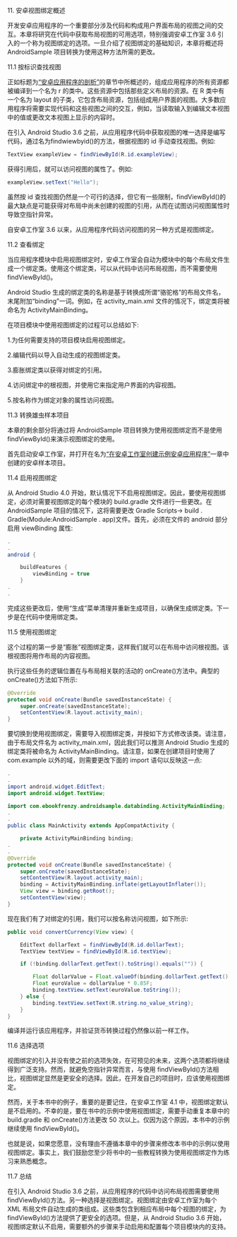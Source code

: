 11\. 安卓视图绑定概述

开发安卓应用程序的一个重要部分涉及代码和构成用户界面布局的视图之间的交互。本章将研究在代码中获取布局视图的可用选项，特别强调安卓工作室 3.6 引入的一个称为视图绑定的选项。一旦介绍了视图绑定的基础知识，本章将概述将 AndroidSample 项目转换为使用这种方法所需的更改。

11.1 按标识查找视图

正如标题为[“安卓应用程序的剖析”](10.html#_idTextAnchor236)的章节中所概述的，组成应用程序的所有资源都被编译到一个名为 r 的类中。这些资源中包括那些定义布局的资源。在 R 类中有一个名为 layout 的子类，它包含布局资源，包括组成用户界面的视图。大多数应用程序将需要实现代码和这些视图之间的交互，例如，当读取输入到编辑文本视图中的值或更改文本视图上显示的内容时。

在引入 Android Studio 3.6 之前，从应用程序代码中获取视图的唯一选择是编写代码，通过名为findwiewbyid()的方法，根据视图的 id 手动查找视图。例如:

```java
TextView exampleView = findViewById(R.id.exampleView);
```

获得引用后，就可以访问视图的属性了。例如:

```java
exampleView.setText("Hello");
```

虽然按 id 查找视图仍然是一个可行的选择，但它有一些限制，findViewById()的最大缺点是可能获得对布局中尚未创建的视图的引用，从而在试图访问视图属性时导致空指针异常。

自安卓工作室 3.6 以来，从应用程序代码访问视图的另一种方式是视图绑定。

11.2 查看绑定

当应用程序模块中启用视图绑定时，安卓工作室会自动为模块中的每个布局文件生成一个绑定类。使用这个绑定类，可以从代码中访问布局视图，而不需要使用 findViewById()。

Android Studio 生成的绑定类的名称是基于转换成所谓“骆驼格”的布局文件名，末尾附加“binding”一词。例如，在 activity_main.xml 文件的情况下，绑定类将被命名为 ActivityMainBinding。

在项目模块中使用视图绑定的过程可以总结如下:

1.为任何需要支持的项目模块启用视图绑定。

2.编辑代码以导入自动生成的视图绑定类。

3.膨胀绑定类以获得对绑定的引用。

4.访问绑定中的根视图，并使用它来指定用户界面的内容视图。

5.按名称作为绑定对象的属性访问视图。

11.3 转换雄虫样本项目

本章的剩余部分将通过将 AndroidSample 项目转换为使用视图绑定而不是使用 findViewById()来演示视图绑定的使用。

首先启动安卓工作室，并打开在名为[“在安卓工作室创建示例安卓应用程序”](03.html#_idTextAnchor033)一章中创建的安卓样本项目。

11.4 启用视图绑定

从 Android Studio 4.0 开始，默认情况下不启用视图绑定。因此，要使用视图绑定，必须对需要视图绑定的每个模块的 build.gradle 文件进行一些更改。在 AndroidSample 项目的情况下，这将需要更改 Gradle Scripts-> build . Gradle(Module:AndroidSample . app)文件。首先，必须在文件的 android 部分启用 viewBinding 属性:

```java
.
.
android {

    buildFeatures {
        viewBinding = true
    }
.
.
```

完成这些更改后，使用“生成”菜单清理并重新生成项目，以确保生成绑定类。下一步是在代码中使用绑定类。

11.5 使用视图绑定

这个过程的第一步是“膨胀”视图绑定类，这样我们就可以在布局中访问根视图。该根视图将用作布局的内容视图。

执行这些任务的逻辑位置在与布局相关联的活动的 onCreate()方法中。典型的 onCreate()方法如下所示:

```java
@Override
protected void onCreate(Bundle savedInstanceState) {
    super.onCreate(savedInstanceState);
    setContentView(R.layout.activity_main);
}
```

要切换到使用视图绑定，需要导入视图绑定类，并按如下方式修改该类。请注意，由于布局文件名为 activity_main.xml，因此我们可以推测 Android Studio 生成的绑定类将被命名为 ActivityMainBinding。请注意，如果在创建项目时使用了 com.example 以外的域，则需要更改下面的 import 语句以反映这一点:

```java
.
.
import android.widget.EditText;
import android.widget.TextView;

import com.ebookfrenzy.androidsample.databinding.ActivityMainBinding;
.
.
public class MainActivity extends AppCompatActivity {

    private ActivityMainBinding binding;
.
.
@Override
protected void onCreate(Bundle savedInstanceState) {
    super.onCreate(savedInstanceState);
    setContentView(R.layout.activity_main);
    binding = ActivityMainBinding.inflate(getLayoutInflater());
    View view = binding.getRoot();
    setContentView(view);
}
```

现在我们有了对绑定的引用，我们可以按名称访问视图，如下所示:

```java
public void convertCurrency(View view) {

    EditText dollarText = findViewById(R.id.dollarText);
    TextView textView = findViewById(R.id.textView);

    if (!binding.dollarText.getText().toString().equals("")) {

        Float dollarValue = Float.valueOf(binding.dollarText.getText().toString());
        Float euroValue = dollarValue * 0.85F;
        binding.textView.setText(euroValue.toString());
    } else {
        binding.textView.setText(R.string.no_value_string);
    }
}
```

编译并运行该应用程序，并验证货币转换过程仍然像以前一样工作。

11.6 选择选项

视图绑定的引入并没有使之前的选项失效，在可预见的未来，这两个选项都将继续得到广泛支持。然而，就避免空指针异常而言，与使用 findViewById()方法相比，视图绑定显然是更安全的选择。因此，在开发自己的项目时，应该使用视图绑定。

然而，关于本书中的例子，重要的是要记住，在安卓工作室 4.1 中，视图绑定默认是不启用的。不幸的是，要在书中的示例中使用视图绑定，需要手动重复本章中的 build.gradle 和 onCreate()方法更改 50 次以上。仅因为这个原因，本书中的示例继续使用 findViewById()。

也就是说，如果您愿意，没有理由不遵循本章中的步骤来修改本书中的示例以使用视图绑定。事实上，我们鼓励您至少将书中的一些教程转换为使用视图绑定作为练习来熟悉概念。

11.7 总结

在引入 Android Studio 3.6 之前，从应用程序的代码中访问布局视图需要使用 findViewById()方法。另一种选择是视图绑定。视图绑定由安卓工作室为每个 XML 布局文件自动生成的类组成。这些类包含到相应布局中每个视图的绑定，为 findViewById()方法提供了更安全的选项。但是，从 Android Studio 3.6 开始，视图绑定默认不启用，需要额外的步骤来手动启用和配置每个项目模块内的支持。